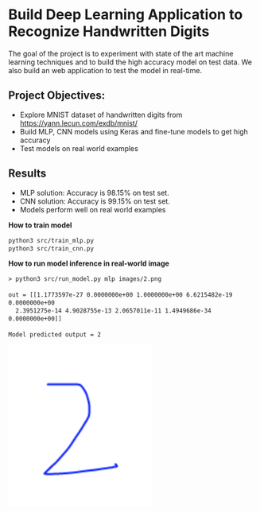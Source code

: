 # Build Deep Learning Application to Recognize Handwritten Digits
The goal of the project is to experiment with state of the art machine learning techniques and to build the high accuracy model on test data. We also build an web application to test the model in real-time. 



## Project Objectives: 
- Explore MNIST dataset of handwritten digits from https://yann.lecun.com/exdb/mnist/ 
- Build MLP, CNN models using Keras and fine-tune models to get high accuracy
- Test models on real world examples

## Results
- MLP solution: Accuracy is 98.15% on test set.
- CNN solution: Accuracy is 99.15% on test set. 
- Models perform well on real world examples 

**How to train model**

```
python3 src/train_mlp.py
python3 src/train_cnn.py
```

**How to run model inference in real-world image**
```
> python3 src/run_model.py mlp images/2.png

out = [[1.1773597e-27 0.0000000e+00 1.0000000e+00 6.6215482e-19 0.0000000e+00
  2.3951275e-14 4.9028755e-13 2.0657011e-11 1.4949686e-34 0.0000000e+00]]

Model predicted output = 2

```

![Alt text](images/2.png?raw=true "Real-world example")


 


